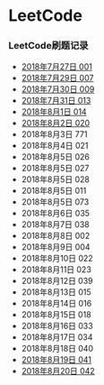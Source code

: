 # LeetCode
### LeetCode刷题记录<br>
* [2018年7月27日    001<br>](https://www.jianshu.com/p/b5b44e9a82ae) 
* [2018年7月29日    007<br>](https://www.jianshu.com/p/73d788502bcf)
* [2018年7月30日    009<br>](https://www.jianshu.com/p/f631da0b7ea5)
* [2018年7月31日    013<br>](https://www.jianshu.com/p/d81963cb99af)
* [2018年8月1日     014<br>](https://www.jianshu.com/p/25e7ffc9bb48)
* [2018年8月2日     020<br>](https://www.jianshu.com/p/758535ce3834)
* 2018年8月3日     771<br>
* 2018年8月4日     021<br>
* 2018年8月5日     026<br>
* 2018年8月5日     027<br>
* 2018年8月5日     028<br>
* 2018年8月5日     011<br>
* 2018年8月5日     073<br>
* 2018年8月6日     035<br>
* 2018年8月7日     038<br>
* 2018年8月8日     002<br>
* 2018年8月9日     004<br>
* 2018年8月10日    022<br>
* 2018年8月11日    023<br>
* 2018年8月12日    039<br>
* 2018年8月13日    015<br>
* 2018年8月14日    016<br>
* 2018年8月15日    018<br>
* 2018年8月16日    033<br>
* 2018年8月17日    034<br>
* 2018年8月18日    040<br>
* [2018年8月19日    041<br>](https://www.jianshu.com/p/5e350ff8e552)
* [2018年8月20日    042<br>](https://www.jianshu.com/p/d66944915365)

